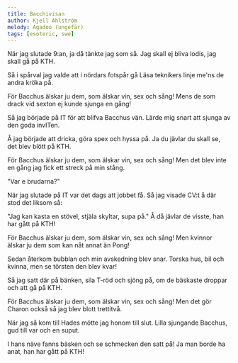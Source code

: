 ```yaml
---
title: Bacchivisan
author: Kjell Ahlström
melody: Agadoo (ungefär)
tags: [esoteric, swe]
---
```


När jag slutade 9:an,
ja då tänkte jag som så.
Jag skall ej bliva lodis,
jag skall gå på KTH.

Så i spårval jag valde
att i nördars fotspår gå
Läsa teknikers linje
me'ns de andra kröka på.

För Bacchus älskar ju dem,
som älskar vin, sex och sång!
Mens de som drack vid sexton
ej kunde sjunga en gång!

Så jag började på IT
för att blifva Bacchus vän.
Lärde mig snart att sjunga
av den goda invITen.

Å jag började att dricka,
göra spex och hyssa på.
Ja du jävlar du skall se,
det blev blött på KTH.

För Bacchus älskar ju dem,
som älskar vin, sex och sång!
Men det blev inte en gång
jag fick ett streck på min stång.

"Var e brudarna?"

När jag slutade på IT
var det dags att jobbet få.
Så jag visade CV:t
å där stod det liksom så:

"Jag kan kasta en stövel,
stjäla skyltar, supa på."
Å då jävlar de visste,
han har gått på KTH!

För Bacchus älskar ju dem,
som älskar vin, sex och sång!
Men kvinnor älskar ju dem
som kan nåt annat än Pong!

Sedan återkom bubblan
och min avskedning blev snar.
Torska hus, bil och kvinna,
men se törsten den blev kvar!

Så jag satt där på bänken,
sila T-röd och sjöng på,
om de bäskaste droppar
och att gå på KTH.

För Bacchus älskar ju dem,
som älskar vin, sex och sång!
Men det gör Charon också
så jag blev blott trettitvå.

När jag så kom till Hades
mötte jag honom till slut.
Lilla sjungande Bacchus,
gud till var och en suput.

I hans näve fanns bäsken
och se schmecken den satt på!
Ja man borde ha anat, han
har gått på KTH!
